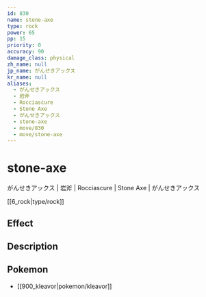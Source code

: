 ```yaml
---
id: 830
name: stone-axe
type: rock
power: 65
pp: 15
priority: 0
accuracy: 90
damage_class: physical
zh_name: null
jp_name: がんせきアックス
kr_name: null
aliases:
  - がんせきアックス
  - 岩斧
  - Rocciascure
  - Stone Axe
  - がんせきアックス
  - stone-axe
  - move/830
  - move/stone-axe
---
```

# stone-axe
    
がんせきアックス | 岩斧 | Rocciascure | Stone Axe | がんせきアックス

[[6_rock|type/rock]]

## Effect



## Description



## Pokemon

- [[900_kleavor|pokemon/kleavor]]

